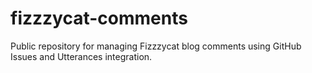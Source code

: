 # fizzzycat-comments
Public repository for managing Fizzzycat blog comments using GitHub Issues and Utterances integration.
